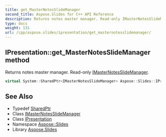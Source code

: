 ```yaml
---
title: get_MasterNotesSlideManager
second_title: Aspose.Slides for C++ API Reference
description: Returns notes master manager. Read-only IMasterNotesSlideManager.
type: docs
weight: 131
url: /cpp/aspose.slides/ipresentation/get_masternotesslidemanager/
---
```

## IPresentation::get_MasterNotesSlideManager method


Returns notes master manager. Read-only [IMasterNotesSlideManager](../../imasternotesslidemanager/).

```cpp
virtual System::SharedPtr<IMasterNotesSlideManager> Aspose::Slides::IPresentation::get_MasterNotesSlideManager()=0
```

## See Also

* Typedef [SharedPtr](../../../system/sharedptr/)
* Class [IMasterNotesSlideManager](../../imasternotesslidemanager/)
* Class [IPresentation](../)
* Namespace [Aspose::Slides](../../)
* Library [Aspose.Slides](../../../)
